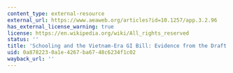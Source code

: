 ```yaml
---
content_type: external-resource
external_url: https://www.aeaweb.org/articles?id=10.1257/app.3.2.96
has_external_license_warning: true
license: https://en.wikipedia.org/wiki/All_rights_reserved
status: ''
title: 'Schooling and the Vietnam-Era GI Bill: Evidence from the Draft Lottery'
uid: 0a878223-0a1e-4267-ba67-48c6234f1c02
wayback_url: ''
---
```

